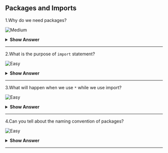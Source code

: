 ## Packages and Imports

1.Why do we need packages?

![Medium](https://raw.githubusercontent.com/revaturelabs/interviewquestions/aef8eff919a3b083089641381ed9a9101ed21fba/ComplexityTags/Medium%20(2).svg)
<details markdown="1">
    <summary><b> Show Answer </b></summary> 
<blockquote markdown="1">

- Packages are used to organize classes, interfaces, enums and annotations.
- We can categorize and have secure access.
- It avoids the naming confliction. ie, We can have the same class names when they are in different packages.
- The first line of java program will be the package name. If the name package is not given, it will de in default package.
- They are two types of packages. They are,
    - **Built-in Packages** - Some examples are java, util, javax and sql etc.
    - **User-defined Packages** - user has to give packages name to organize. 

</blockqoute> 
</details>

---

2.What is the purpose of `import` statement?

![Easy](https://raw.githubusercontent.com/revaturelabs/interviewquestions/aef8eff919a3b083089641381ed9a9101ed21fba/ComplexityTags/simple%20(2).svg)
<details markdown="1">
    <summary><b> Show Answer </b></summary> 
<blockquote markdown="1">

- To get the access of classes/interfaces/enumns from another package, we need to use `import` statement.
- Example: `import java.util.*` or `import java.util.Scanner`
- The special character <span style="color:blue">*</span> is used to select all classes, interfaces, enums and annotation from the package.
- We can also import the particular class of the package which will avoid neccessary imports and increases the performance.
</blockqoute> 
</details>

---

3.What will happen when we use `*` while we use import?

 ![Easy](https://raw.githubusercontent.com/revaturelabs/interviewquestions/aef8eff919a3b083089641381ed9a9101ed21fba/ComplexityTags/simple%20(2).svg)
<details markdown="1">
    <summary><b> Show Answer </b></summary> 
<blockquote markdown="1">

- `*` will import all the classes, interfaces, enums and annotations.
- It will not import the sub packages and components in sub packages.
- If we want to import sub package, we will have to specify the sub package.
</blockqoute> 
</details>

---

4.Can you tell about the naming convention of packages?

 ![Easy](https://raw.githubusercontent.com/revaturelabs/interviewquestions/aef8eff919a3b083089641381ed9a9101ed21fba/ComplexityTags/simple%20(2).svg)
<details markdown="1">
    <summary><b> Show Answer </b></summary> 
<blockquote markdown="1">
  
  - To avoid naming collision in name with class interface, the package name should be in small letters.
  - The naming should be in reverse form of the domain.
  - If the domain is `example.com`, the package name should be `com.example` which is reverse form of domain.
  - We can add subpackages along with `com.example` like `com.example.packagename`.
  - The special characters are not allowed for naming a  packages.
  - If the domain contains number, we have to use underscore. `12example.com` domain can be coverted as package name as `com._12example`.
 
</blockqoute> 
</details>
 
---
